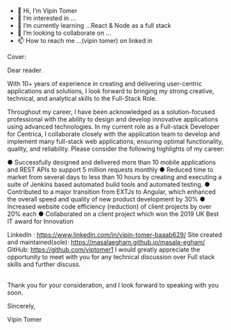 - 👋 Hi, I’m Vipin Tomer
- 👀 I’m interested in ...
- 🌱 I’m currently learning ...React & Node as a full stack
- 💞️ I’m looking to collaborate on ...
- 📫 How to reach me ...(vipin tomer) on linked in

Cover:


Dear reader.

With 10+ years of experience in creating and delivering user-centric applications and solutions, I look forward to bringing my strong creative, technical, and analytical skills to the Full-Stack Role.

Throughout my career, I have been acknowledged as a solution-focused professional with the ability to design and develop innovative applications using advanced technologies. In my current role as a Full-stack Developer for Centrica, I collaborate closely with the application team to develop and implement many full-stack web applications, ensuring optimal functionality, quality, and reliability. Please consider the following highlights of my career:
 
●	Successfully designed and delivered more than 10 mobile applications and REST APIs to support 5 million requests monthly
●	Reduced time to market from several days to less than 10 hours by creating and executing a suite of Jenkins based automated build tools and automated testing.
●	Contributed to a major transition from EXTJs to Angular, which enhanced the overall speed and quality of new product development by 30%
●	Increased website code efficiency (reduction) of  client projects by over 20% each
●	Collaborated on a client project which won the 2019 UK Best IT award for Innovation

LinkedIn : https://www.linkedin.com/in/vipin-tomer-baaab629/
Site created and maintained(sole): https://masalaegham.github.io/masala-egham/ 
GitHub: https://github.com/viptomer1
I would greatly appreciate the opportunity to meet with you for any technical discussion over Full stack skills and further discuss.

<br>Thank you for your consideration, and I look forward to speaking with you soon.
 
 
Sincerely,
 
Vipin Tomer


<!---
Vipin Tomer is a ✨ special ✨ repository because its `README.md` (this file) appears on your GitHub profile.
You can click the Preview link to take a look at your changes.
--->
